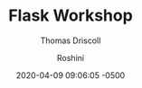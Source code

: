 ---
title:  Flask Workshop
published: true
date:   2020-04-09 09:06:05 -0500
author:
- Thomas Driscoll
- Roshini
slides:
  link: https://docs.google.com/presentation/d/1B0CyviSLx3unX3fd5nlH632PNFnaNdz7jxTLSwl336s/edit#slide=id.g7d6891fedc_0_0
---